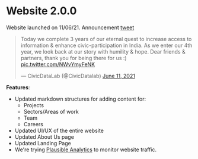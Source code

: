 # Website 2.0.0

Website launched on 11/06/21. Announcement <a href='https://twitter.com/CivicDatalab/status/1403370939853725702' target='_blank'>tweet</a>

<blockquote class="twitter-tweet"><p lang="en" dir="ltr">Today we complete 3 years of our eternal quest to increase access to information &amp; enhance civic-participation in India. As we enter our 4th year, we look back at our story with humility &amp; hope. Dear friends &amp; partners, thank you for being there for us :) <a href="https://t.co/NWvYmyFeNK">pic.twitter.com/NWvYmyFeNK</a></p>&mdash; CivicDataLab (@CivicDatalab) <a href="https://twitter.com/CivicDatalab/status/1403370939853725702?ref_src=twsrc%5Etfw">June 11, 2021</a></blockquote>

**Features**:

- Updated markdown structures for adding content for:
  - Projects
  - Sectors/Areas of work
  - Team
  - Careers
 - Updated UI/UX of the entire website
 - Updated About Us page
 - Updated Landing Page
 - We're trying <a href='https://plausible.io/' target='_blank'>Plausible Analytics</a> to monitor website traffic.
